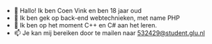 - 👋 Hallo! Ik ben Coen Vink en ben 18 jaar oud
- 👀 Ik ben gek op back-end webtechnieken, met name PHP
- 🌱 Ik ben op het moment C++ en C# aan het leren.
- 📫 Je kan mij bereiken door te mailen naar 532429@student.glu.nl

<!---
CooleKikker2/CooleKikker2 is a ✨ special ✨ repository because its `README.md` (this file) appears on your GitHub profile.
You can click the Preview link to take a look at your changes.
--->
